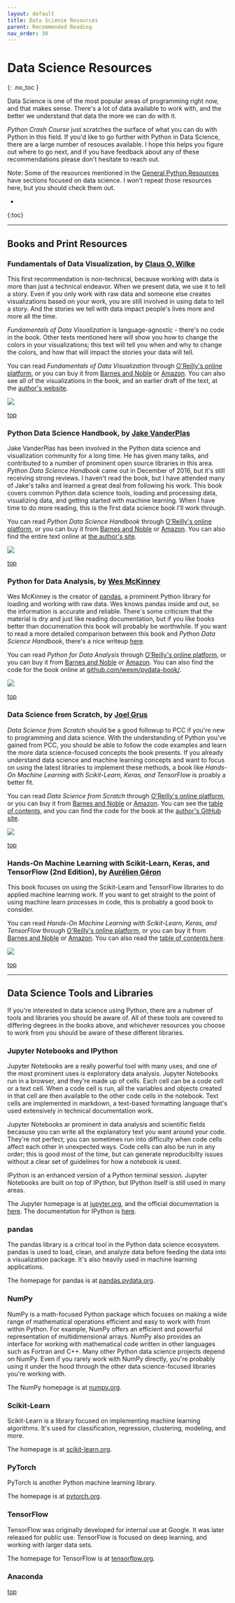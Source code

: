```yaml
---
layout: default
title: Data Science Resources
parent: Recommended Reading
nav_order: 30
---
```


# Data Science Resources
{: .no_toc }

Data Science is one of the most popular areas of programming right now, and that makes sense. There's a lot of data available to work with, and the better we understand that data the more we can do with it.

*Python Crash Course* just scratches the surface of what you can do with Python in this field. If you'd like to go further with Python in Data Science, there are a large number of resouces available. I hope this helps you figure out where to go next, and if you have feedback about any of these recommendations please don't hesitate to reach out.

Note: Some of the resources mentioned in the [General Python Resources](../general_python/) have sections focused on data science. I won't repeat those resources here, but you should check them out.

* 
{:toc}

---

## Books and Print Resources

### Fundamentals of Data Visualization, by [Claus O. Wilke](https://twitter.com/ClausWilke)

This first recommendation is non-technical, because working with data is more than just a technical endeavor. When we present data, we use it to tell a story. Even if you only work with raw data and someone else creates visualizations based on your work, you are still involved in using data to tell a story. And the stories we tell with data impact people's lives more and more all the time.

*Fundamentals of Data Visualization* is language-agnostic - there's no code in the book. Other texts mentioned here will show you how to change the colors in your visualizations; this text will tell you when and why to change the colors, and how that will impact the stories your data will tell.

You can read *Fundamentals of Data Visualization* through [O'Reilly's online platform](http://shop.oreilly.com/product/0636920137733.do), or you can buy it from [Barnes and Noble](https://www.barnesandnoble.com/w/fundamentals-of-data-visualization-claus-o-wilke/1128580869) or [Amazon](https://www.amazon.com/Fundamentals-Data-Visualization-Informative-Compelling/dp/1492031089). You can also see all of the visualizations in the book, and an earlier draft of the text, at the [author's website](https://serialmentor.com/dataviz/).

![](../../images/recommended_reading/fdv_cover.jpg)

[top](#top)

### Python Data Science Handbook, by [Jake VanderPlas](https://twitter.com/jakevdp)

Jake VanderPlas has been involved in the Python data science and visualization community for a long time. He has given many talks, and contributed to a number of prominent open source libraries in this area. *Python Data Science Handbook* came out in December of 2016, but it's still receiving strong reviews. I haven't read the book, but I have attended many of Jake's talks and learned a great deal from following his work. This book covers common Python data science tools, loading and processing data, visualizing data, and getting started with machine learning. When I have time to do more reading, this is the first data science book I'll work through.

You can read *Python Data Science Handbook* through [O'Reilly's online platform](http://shop.oreilly.com/product/0636920034919.do), or you can buy it from [Barnes and Noble](https://www.barnesandnoble.com/w/python-data-science-handbook-jake-vanderplas/1124463128?ean=9781491912058) or [Amazon](https://www.amazon.com/Python-Data-Science-Handbook-Essential/dp/1491912057/). You can also find the entire text online at [the author's site](https://jakevdp.github.io/PythonDataScienceHandbook/).

![](../../images/recommended_reading/pdsh_cover.jpeg)

[top](#top)

### Python for Data Analysis, by [Wes McKinney](https://twitter.com/wesmckinn)

Wes McKinney is the creator of [pandas](https://pandas.pydata.org), a prominent Python library for loading and working with raw data. Wes knows pandas inside and out, so the information is accurate and reliable. There's some criticism that the material is dry and just like reading documentation, but if you like books better than documenation this book will probably be worthwhile. If you want to read a more detailed comparison between this book and *Python Data Science Handbook*, there's a nice writeup [here](http://sam-koblenski.blogspot.com/2019/02/tech-book-face-off-python-for-data.html).

You can read *Python for Data Analysis* through [O'Reilly's online platform](http://shop.oreilly.com/product/0636920050896.do), or you can buy it from [Barnes and Noble](https://www.barnesandnoble.com/w/python-for-data-analysis-wes-mckinney/1124074589) or [Amazon](https://www.amazon.com/Python-Data-Analysis-Wrangling-IPython/dp/1491957662/). You can also find the code for the book online at [github.com/wesm/pydata-book/](https://github.com/wesm/pydata-book).

![](../../images/recommended_reading/pda_cover.jpg)

[top](#top)

### Data Science from Scratch, by [Joel Grus](https://twitter.com/joelgrus)

*Data Science from Scratch* should be a good followup to PCC if you're new to programming and data science. With the understanding of Python you've gained from PCC, you should be able to follow the code examples and learn the more data science-focused concepts the book presents. If you already understand data science and machine learning concepts and want to focus on using the latest libraries to implement these methods, a book like *Hands-On Machine Learning with Scikit-Learn, Keras, and TensorFlow* is proably a better fit.

You can read *Data Science from Scratch* through [O'Reilly's online platform](https://www.oreilly.com/library/view/data-science-from/9781492041122/), or you can buy it from [Barnes and Noble](https://www.barnesandnoble.com/w/data-science-from-scratch-joel-grus/1121709189) or [Amazon](https://www.amazon.com/Joel-Grus/dp/1492041130/). You can see the [table of contents](https://www.oreilly.com/library/view/data-science-from/9781492041122/), and you can find the code for the book at the [author's GitHub site](https://github.com/joelgrus/data-science-from-scratch).

![](../../images/recommended_reading/dss_cover.jpg)

[top](#top)

### Hands-On Machine Learning with Scikit-Learn, Keras, and TensorFlow (2nd Edition), by [Aurélien Géron](https://twitter.com/aureliengeron/)

This book focuses on using the Scikit-Learn and TensorFlow libraries to do applied machine learning work. If you want to get straight to the point of using machine learn processes in code, this is probably a good book to consider.

You can read *Hands-On Machine Learning with Scikit-Learn, Keras, and TensorFlow* through [O'Reilly's online platform](https://www.oreilly.com/library/view/hands-on-machine-learning/9781492032632/), or you can buy it from [Barnes and Noble](https://www.barnesandnoble.com/w/hands-on-machine-learning-with-scikit-learn-keras-and-tensorflow-aurelien-geron/1128814321?ean=9781492032649) or [Amazon](https://www.amazon.com/Hands-Machine-Learning-Scikit-Learn-TensorFlow/dp/1492032646/). You can also read the [table of contents here](https://www.oreilly.com/library/view/hands-on-machine-learning/9781492032632/).

![](../../images/recommended_reading/hml_cover.jpg)

[top](#top)

---

## Data Science Tools and Libraries

If you're interested in data science using Python, there are a nubmer of tools and libraries you should be aware of. All of these tools are covered to differing degrees in the books above, and whichever resources you choose to work from you should be aware of these different libraries.

### Jupyter Notebooks and IPython

Jupyter Notebooks are a really powerful tool with many uses, and one of the most prominent uses is exploratory data analysis. Jupyter Notebooks run in a browser, and they're made up of cells. Each cell can be a code cell or a text cell. When a code cell is run, all the variables and objects created in that cell are then available to the other code cells in the notebook. Text cells are implemented in markdown, a text-based formatting language that's used extensively in technical documentation work.

Jupyter Notebooks ar prominent in data analysis and scientific fields becasuse you can write all the explanatory text you want around your code. They're not perfect; you can sometimes run into difficulty when code cells affect each other in unexpected ways. Code cells can also be run in any order; this is good most of the time, but can generate reproducibilty issues without a clear set of guidelines for how a notebook is used.

IPython is an enhanced version of a Python terminal session. Jupyter Notebooks are built on top of IPython, but IPython itself is still used in many areas.

The Jupyter homepage is at [jupyter.org](https://jupyter.org), and the official documentation is [here](https://jupyter.readthedocs.io/en/latest/). The documentation for IPython is [here](https://ipython.readthedocs.io/en/stable/).

### pandas

The pandas library is a critical tool in the Python data science ecosystem. pandas is used to load, clean, and analyze data before feeding the data into a visualization package. It's also heavily used in machine learning applications.

The homepage for pandas is at [pandas.pydata.org](https://pandas.pydata.org).

### NumPy

NumPy is a math-focused Python package which focuses on making a wide range of mathematical operations efficient and easy to work with from within Python. For example, NumPy offers an efficient and powerful representation of multidimensional arrays. NumPy also provides an interface for working with mathematical code written in other languages such as Fortran and C++. Many other Python data science projects depend on NumPy. Even if you rarely work with NumPy directly, you're probably using it under the hood through the other data science-focused libraries you're working with.

The NumPy homepage is at [numpy.org](https://numpy.org).

### Scikit-Learn

Scikit-Learn is a library focused on implementing machine learning algorithms. It's used for classification, regression, clustering, modeling, and more.

The homepage is at [scikit-learn.org](https://scikit-learn.org/stable/).

### PyTorch

PyTorch is another Python machine learning library. 

The homepage is at [pytorch.org](https://pytorch.org).

### TensorFlow

TensorFlow was originally developed for internal use at Google. It was later released for public use. TensorFlow is focused on deep learning, and working with larger data sets.

The homepage for TensorFlow is at [tensorflow.org](https://www.tensorflow.org).




### Anaconda

[top](#top)